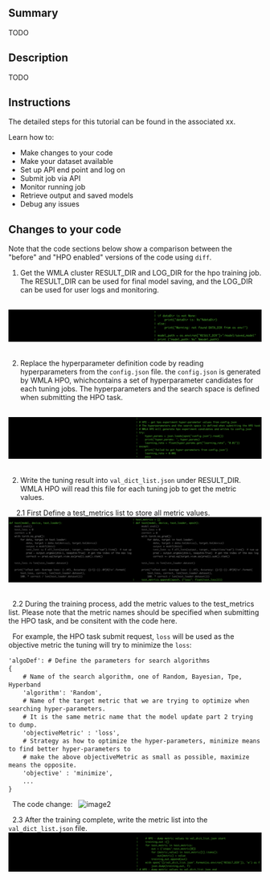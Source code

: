 

## Summary
TODO



## Description
TODO



## Instructions

The detailed steps for this tutorial can be found in the associated xx.  

Learn how to:

- Make changes to your code
- Make your dataset available
- Set up API end point and log on
- Submit job via API
- Monitor running job
- Retrieve output and saved models
- Debug any issues


## Changes to your code

Note that the code sections below show a comparison between the "before" and "HPO enabled" versions of the code using `diff`.

1. Get the WMLA cluster RESULT_DIR and LOG_DIR for the hpo training job. The RESULT_DIR can be used for final model saving, and the LOG_DIR can be used for user logs and monitoring.

&nbsp;
&nbsp;
![image1](https://raw.githubusercontent.com/IBM/wmla-assets/zhuangxy-patch-1/WMLA-learning-journey/automated-hyperparameter-tuning/shared_images/hpo_update_model_1.png)
&nbsp;
&nbsp;

2.  Replace the hyperparameter definition code by reading hyperparameters from the `config.json` file. the `config.json` is generated by WMLA HPO, whichcontains a set of hyperparameter candidates for each tuning jobs. The hyperparameters and the search space is defined when submitting the HPO task.

&nbsp;
&nbsp;
![image2](https://raw.githubusercontent.com/IBM/wmla-assets/zhuangxy-patch-1/WMLA-learning-journey/automated-hyperparameter-tuning/shared_images/hpo_update_model_2.png)
&nbsp;
&nbsp;

2.  Write the tuning result into `val_dict_list.json` under RESULT_DIR. WMLA HPO will read this file for each tuning job to get the metric values.

&nbsp;
&nbsp;
2.1  First Define a test_metrics list to store all metric values.
&nbsp;
![image2](https://raw.githubusercontent.com/IBM/wmla-assets/zhuangxy-patch-1/WMLA-learning-journey/automated-hyperparameter-tuning/shared_images/hpo_update_model_3.png)
&nbsp;

&nbsp;
2.2  During the training process, add the metric values to the test_metrics list. Please note that the metric names should be specified when submitting the HPO task, and be consitent with the code here.

&nbsp;
For example, the HPO task submit request, `loss` will be used as the objective metric the tuning will try to minimize the `loss`:
```
'algoDef': # Define the parameters for search algorithms  
{
    # Name of the search algorithm, one of Random, Bayesian, Tpe, Hyperband  
    'algorithm': 'Random',   
    # Name of the target metric that we are trying to optimize when searching hyper-parameters.
    # It is the same metric name that the model update part 2 trying to dump.
    'objectiveMetric' : 'loss',
    # Strategy as how to optimize the hyper-parameters, minimize means to find better hyper-parameters to
    # make the above objectiveMetric as small as possible, maximize means the opposite.
    'objective' : 'minimize',
    ...
}
```
&nbsp;
The code change:
&nbsp;
![image2](https://raw.githubusercontent.com/IBM/wmla-assets/zhuangxy-patch-1/WMLA-learning-journey/automated-hyperparameter-tuning/shared_images/hpo_update_model_4.png)
&nbsp;

&nbsp;
2.3  After the training complete, write the metric list into the `val_dict_list.json` file.
&nbsp;
![image2](https://raw.githubusercontent.com/IBM/wmla-assets/zhuangxy-patch-1/WMLA-learning-journey/automated-hyperparameter-tuning/shared_images/hpo_update_model_5.png)
&nbsp;
&nbsp;
